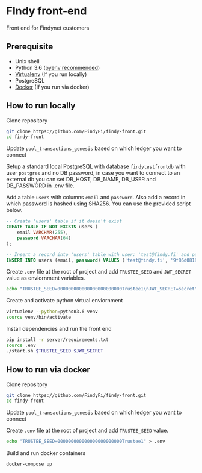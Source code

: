 # FIndy front-end
Front end for Findynet customers

## Prerequisite 

- Unix shell
- Python 3.6 ([pyenv recommended](https://github.com/pyenv/pyenv#installation))
- [Virtualenv](https://virtualenv.pypa.io/en/latest/installation.html) (If you run locally)
- PostgreSQL
- [Docker](https://www.docker.com/) (If you run via docker)


## How to run locally

Clone repository
```sh
git clone https://github.com/FindyFi/findy-front.git
cd findy-front
```

Update `pool_transactions_genesis` based on which ledger you want to connect

Setup a standard local PostgreSQL with database `findytestfrontdb` with user `postgres` and no DB password, in case you want to connect to an external db you can set DB_HOST, DB_NAME, DB_USER and DB_PASSWORD in .env file.

Add a table `users` with columns `email` and `password`. Also add a record in which password is hashed using SHA256. You can use the provided script below.


```sql
-- Create 'users' table if it doesn't exist
CREATE TABLE IF NOT EXISTS users (
    email VARCHAR(255),
    password VARCHAR(64)
);

-- Insert a record into 'users' table with user: 'test@findy.fi' and password: 'test'
INSERT INTO users (email, password) VALUES ('test@findy.fi', '9f86d081884c7d659a2feaa0c55ad015a3bf4f1b2b0b822cd15d6c15b0f00a08');
```


Create `.env` file at the root of project and add `TRUSTEE_SEED` and `JWT_SECRET` value as enviornment variables.
```sh
echo "TRUSTEE_SEED=000000000000000000000000Trustee1\nJWT_SECRET=secret" > .env
```

Create and activate python virtual enviornment 
```sh
virtualenv --python=python3.6 venv
source venv/bin/activate
```

Install dependencies and run the front end
```sh
pip install -r server/requirements.txt
source .env 
./start.sh $TRUSTEE_SEED $JWT_SECRET
```

## How to run via docker

Clone repository
```sh
git clone https://github.com/FindyFi/findy-front.git
cd findy-front
```

Update `pool_transactions_genesis` based on which ledger you want to connect

Create `.env` file at the root of project and add `TRUSTEE_SEED` value.

```sh
echo "TRUSTEE_SEED=000000000000000000000000Trustee1" > .env
```

Build and run docker containers
```sh
docker-compose up
```
